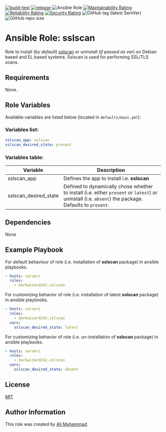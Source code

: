 [![build-test](https://github.com/darkwizard242/ansible-role-sslscan/workflows/build-and-test/badge.svg?branch=master)](https://github.com/darkwizard242/ansible-role-sslscan/actions?query=workflow%3Abuild-and-test) [![release](https://github.com/darkwizard242/ansible-role-sslscan/workflows/release/badge.svg)](https://github.com/darkwizard242/ansible-role-sslscan/actions?query=workflow%3Arelease) ![Ansible Role](https://img.shields.io/ansible/role/d/darkwizard242/sslscan) [![Maintainability Rating](https://sonarcloud.io/api/project_badges/measure?project=ansible-role-sslscan&metric=sqale_rating)](https://sonarcloud.io/dashboard?id=ansible-role-sslscan) [![Reliability Rating](https://sonarcloud.io/api/project_badges/measure?project=ansible-role-sslscan&metric=reliability_rating)](https://sonarcloud.io/dashboard?id=ansible-role-sslscan) [![Security Rating](https://sonarcloud.io/api/project_badges/measure?project=ansible-role-sslscan&metric=security_rating)](https://sonarcloud.io/dashboard?id=ansible-role-sslscan) ![GitHub tag (latest SemVer)](https://img.shields.io/github/tag/darkwizard242/ansible-role-sslscan?label=release) ![GitHub repo size](https://img.shields.io/github/repo-size/darkwizard242/ansible-role-sslscan?color=orange&style=flat-square)

# Ansible Role: sslscan

Role to install (_by default_) [sslscan](https://github.com/rbsec/sslscan) or uninstall (_if passed as var_) on Debian based and EL based systems. Sslscan is used for performing SSL/TLS scans.

## Requirements

None.

## Role Variables

Available variables are listed below (located in `defaults/main.yml`):

### Variables list:

```yaml
sslscan_app: sslscan
sslscan_desired_state: present
```

### Variables table:

Variable              | Description
--------------------- | ----------------------------------------------------------------------------------------------------------------------------------------------------
sslscan_app           | Defines the app to install i.e. **sslscan**
sslscan_desired_state | Defined to dynamically chose whether to install (i.e. either `present` or `latest`) or uninstall (i.e. `absent`) the package. Defaults to `present`.

## Dependencies

None

## Example Playbook

For default behaviour of role (i.e. installation of **sslscan** package) in ansible playbooks.

```yaml
- hosts: servers
  roles:
    - darkwizard242.sslscan
```

For customizing behavior of role (i.e. installation of latest **sslscan** package) in ansible playbooks.

```yaml
- hosts: servers
  roles:
    - darkwizard242.sslscan
  vars:
    sslscan_desired_state: latest
```

For customizing behavior of role (i.e. un-installation of **sslscan** package) in ansible playbooks.

```yaml
- hosts: servers
  roles:
    - darkwizard242.sslscan
  vars:
    sslscan_desired_state: absent
```

## License

[MIT](https://github.com/darkwizard242/ansible-role-sslscan/blob/master/LICENSE)

## Author Information

This role was created by [Ali Muhammad](https://www.alimuhammad.dev/).

